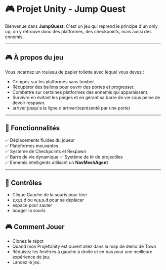 # 🎮 Projet Unity - Jump Quest

Bienvenue dans **JumpQuest**. C'est un jeu qui reprend le principe d'un only up, on y retrouve donc des platformes, des checkpoints, mais aussi des ennemis.

---

## 🎮 **À propos du jeu**
Vous incarnez un rouleau de papier toilette avec lequel vous devez :
- Grimpez sur les platformes sans tomber.
- Récupérer des ballons pour ouvrir des portes et progresser.
- Combattre sur certaines platformes des ennemis qui apparaissent.
- Survivre en évitant les pièges et en gérant sa barre de vie sous peine de devoir respawn.
- arriver jusqu'a la ligne d'arriver(représenté par une porte)

---

## 🚀 **Fonctionnalités**
✅ Déplacements fluides du joueur  
✅ Plateformes mouvantes  
✅ Système de Checkpoints et Respawn  
✅ Barre de vie dynamique
✅ Système de tir de projectiles  
✅ Ennemis intelligents utilisant un **NavMeshAgent**

---

## 🚀 **Contrôles**
- Clique Gauche de la souris pour tirer
- z,q,s,d ou w,a,s,d pour se deplacer
- espace pour sauter
- bouger la souris

## 🎮 **Comment Jouer**
- Clonez le répot
- Quand mon ProjetUnity est ouvert allez dans la map de demo de Town
- Réduisez les fenêtres à gauche à droite et en bas pour une meilleure expérience de jeu.
- Lancez le jeu.
